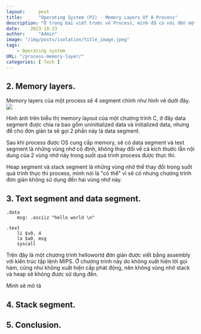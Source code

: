 ```yaml
---
layout:     post
title:      "Operating System (P2) - Memory Layers Of A Process"
description: "Ở trong bài viết trước về Process, mình đã có nói đến một memory representation của một process sẽ gồm những segment nào? Trong bài viết này mình sẽ nói kỹ hơn về các phần của một memory representation sẽ thay đổi ra sao trong quá trình thực thi process."
date:    2023-10-23
author:     "Admin"
image: "/img/posts/isolation/title_image.jpeg"
tags:
    - Operating system
URL: "/process-memory-layer/"
categories: [ Tech ]
---
```


## 2. Memory layers.
Memory layers của một process sẽ 4 segment chính như hình vẽ dưới đây.
![](/img/memory-layers/layers.jpeg)

Hình ảnh trên biểu thị memory layout của một chương trình C, ở đây data segment được chia ra bao gồm uninitialized data và initialized data, nhưng để cho đơn giản ta sẽ gọi 2 phần này là data segment.

Sau khi process được OS cung cấp memory, sẽ có data segment và text segment là những vùng nhớ cố định, không thay đổi về cả kích thước lẫn nội dung của 2 vùng nhớ này trong suốt quá trình process được thực thi.

Heap segment và stack segment là những vùng nhớ thể thay đổi trong suốt quá trình thực thi process, mình nói là "có thể" vì sẽ có nhưng chương trình đơn giản không sử dụng đến hai vùng nhớ này.

## 3. Text segment and data segment.
```assembly
.data
    msg: .asciiz "hello world \n"

.text
    li $v0, 4
    la $a0, msg
    syscall
```

Trên đây là một chương trình helloworld đơn giản được viết bằng assembly với kiến trúc tập lệnh MIPS. Ở chương trình này do không xuất hiện lời gọi hàm, cũng như không xuất hiện cấp phát động, nên không vùng nhớ stack và heap sẽ không được sử dụng đến.

Mình sẽ mô tả 
## 4. Stack segment.

## 5. Conclusion.


